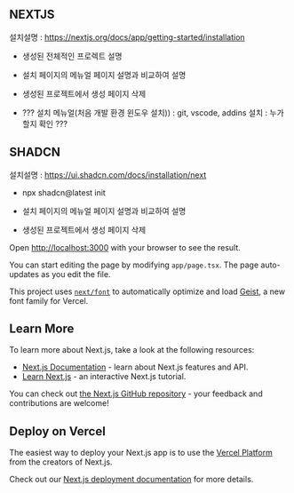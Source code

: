 
## NEXTJS

설치설명 : https://nextjs.org/docs/app/getting-started/installation
- 생성된 전체적인 프로렉트 설명 
- 설치 페이지의 메뉴얼 페이지 설명과 비교하여 설명

- 생성된 프로젝트에서 생성 페이지 삭제 

- ??? 설치 메뉴얼(처음 개발 환경 윈도우 설치)) : git, vscode, addins 설치 : 누가 할지 확인 ???

## SHADCN
설치설명 : https://ui.shadcn.com/docs/installation/next
- npx shadcn@latest init

- 설치 페이지의 메뉴얼 페이지 설명과 비교하여 설명

- 생성된 프로젝트에서 생성 페이지 삭제 





Open [http://localhost:3000](http://localhost:3000) with your browser to see the result.

You can start editing the page by modifying `app/page.tsx`. The page auto-updates as you edit the file.

This project uses [`next/font`](https://nextjs.org/docs/app/building-your-application/optimizing/fonts) to automatically optimize and load [Geist](https://vercel.com/font), a new font family for Vercel.

## Learn More

To learn more about Next.js, take a look at the following resources:

- [Next.js Documentation](https://nextjs.org/docs) - learn about Next.js features and API.
- [Learn Next.js](https://nextjs.org/learn) - an interactive Next.js tutorial.

You can check out [the Next.js GitHub repository](https://github.com/vercel/next.js) - your feedback and contributions are welcome!

## Deploy on Vercel

The easiest way to deploy your Next.js app is to use the [Vercel Platform](https://vercel.com/new?utm_medium=default-template&filter=next.js&utm_source=create-next-app&utm_campaign=create-next-app-readme) from the creators of Next.js.

Check out our [Next.js deployment documentation](https://nextjs.org/docs/app/building-your-application/deploying) for more details.
